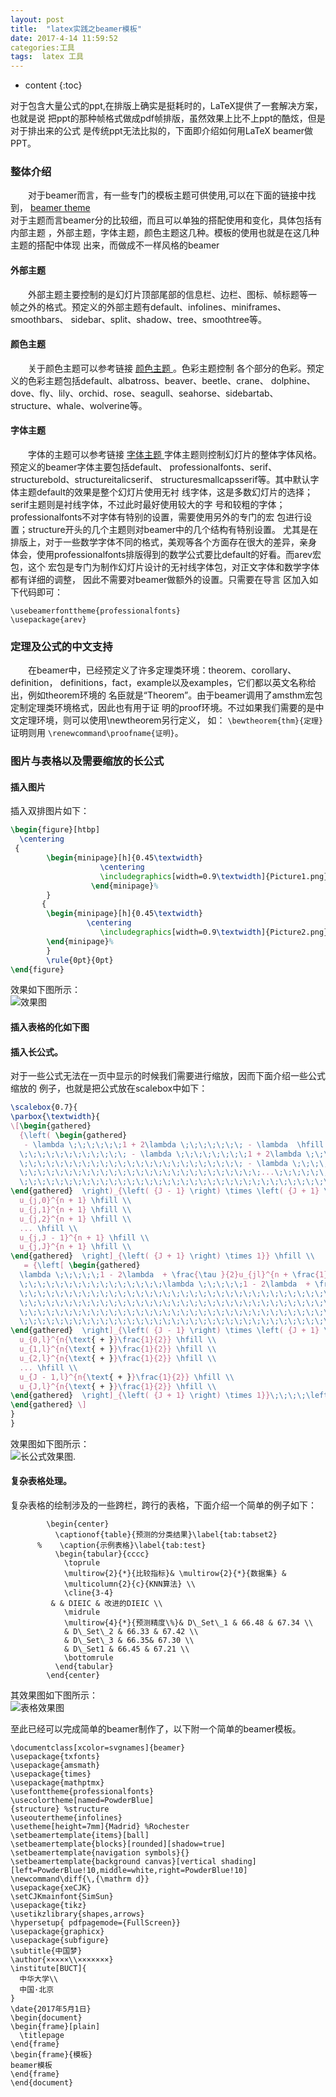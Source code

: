 ```yaml
---
layout: post
title:  "latex实践之beamer模板"
date: 2017-4-14 11:59:52
categories:工具
tags:  latex 工具
---
```

* content
{:toc}  
  
对于包含大量公式的ppt,在排版上确实是挺耗时的，LaTeX提供了一套解决方案，也就是说
把ppt的那种帧格式做成pdf帧排版，虽然效果上比不上ppt的酷炫，但是对于排出来的公式
是传统ppt无法比拟的，下面即介绍如何用LaTeX beamer做PPT。




### 整体介绍

&emsp;&emsp;对于beamer而言，有一些专门的模板主题可供使用,可以在下面的链接中找到，  [beamer
theme](http://deic.uab.es/~iblanes/beamer_gallery/index_by_theme.html)  
对于主题而言beamer分的比较细，而且可以单独的搭配使用和变化，具体包括有内部主题
，外部主题，字体主题，颜色主题这几种。模板的使用也就是在这几种主题的搭配中体现
出来，而做成不一样风格的beamer

#### 外部主题
&emsp;&emsp;外部主题主要控制的是幻灯片顶部尾部的信息栏、边栏、图标、帧标题等一
帧之外的格式。预定义的外部主题有default、infolines、miniframes、smoothbars、
sidebar、split、shadow、tree、smoothtree等。

#### 颜色主题
&emsp;&emsp;关于颜色主题可以参考链接 [颜色主题
](http://deic.uab.es/~iblanes/beamer_gallery/index_by_color.html)。色彩主题控制
各个部分的色彩。预定义的色彩主题包括default、albatross、beaver、beetle、crane、
dolphine、dove、fly、lily、orchid、rose、seagull、seahorse、sidebartab、
structure、whale、wolverine等。

#### 字体主题

&emsp;&emsp;字体的主题可以参考链接 [字体主题
](http://deic.uab.es/~iblanes/beamer_gallery/index_by_font.html)
字体主题则控制幻灯片的整体字体风格。预定义的beamer字体主要包括default、
  professionalfonts、serif、structurebold、structureitalicserif、
  structuresmallcapsserif等。其中默认字体主题default的效果是整个幻灯片使用无衬
  线字体，这是多数幻灯片的选择；serif主题则是衬线字体，不过此时最好使用较大的字
  号和较粗的字体；professionalfonts不对字体有特别的设置，需要使用另外的专门的宏
包进行设置；structure开头的几个主题则对beamer中的几个结构有特别设置。
尤其是在排版上，对于一些数学字体不同的格式，美观等各个方面存在很大的差异，亲身
体会，使用professionalfonts排版得到的数学公式要比default的好看。而arev宏包，这个
宏包是专门为制作幻灯片设计的无衬线字体包，对正文字体和数学字体都有详细的调整，
因此不需要对beamer做额外的设置。只需要在导言
区加入如下代码即可：  
```language
\usebeamerfonttheme{professionalfonts}  
\usepackage{arev}
```
### 定理及公式的中文支持

&emsp;&emsp;在beamer中，已经预定义了许多定理类环境：theorem、corollary、definition，
definitions，fact，example以及examples，它们都以英文名称给出，例如theorem环境的
名臣就是“Theorem”。由于beamer调用了amsthm宏包定制定理类环境格式，因此也有用于证
明的proof环境。不过如果我们需要的是中文定理环境，则可以使用\newtheorem另行定义，
如： `\bewtheorem{thm}{定理}` 证明则用 `\renewcommand\proofname{证明}`。

### 图片与表格以及需要缩放的长公式

#### 插入图片

插入双排图片如下：
```latex
\begin{figure}[htbp]
  \centering
 {
        \begin{minipage}[h]{0.45\textwidth}
                    \centering
                    \includegraphics[width=0.9\textwidth]{Picture1.png}
                  \end{minipage}%
        }
       {
        \begin{minipage}[h]{0.45\textwidth}
                 \centering
                    \includegraphics[width=0.9\textwidth]{Picture2.png}
        \end{minipage}%
        }
        \rule{0pt}{0pt}
\end{figure}

```
效果如下图所示：  
![效果图](http://oqaij4yei.bkt.clouddn.com/2017_06_04_LaTeX_beamer_first.png "opt title")

#### 插入表格的化如下图

#### 插入长公式。
对于一些公式无法在一页中显示的时候我们需要进行缩放，因而下面介绍一些公式缩放的
例子，也就是把公式放在scalebox中如下：  
```latex
\scalebox{0.7}{
\parbox{\textwidth}{
\[\begin{gathered}
  {\left( \begin{gathered}
   - \lambda \;\;\;\;\;\;1 + 2\lambda \;\;\;\;\;\;\; - \lambda  \hfill \\
  \;\;\;\;\;\;\;\;\;\;\;\; - \lambda \;\;\;\;\;\;\;\;1 + 2\lambda \;\;\;\;\;\;\; - \lambda \;\;\;\; \hfill \\
  \;\;\;\;\;\;\;\;\;\;\;\;\;\;\;\;\;\;\;\;\;\;\;\;\; - \lambda \;\;\;\;\;\;1 + 2\lambda \;\;\;\;\;\;\; - \lambda  \hfill \\
  \;\;\;\;\;\;\;\;\;\;\;\;\;\;\;\;\;\;\;\;\;\;\;\;\;\;\;...\;\;\;\;\;\;\;\;.... \hfill \\
  \;\;\;\;\;\;\;\;\;\;\;\;\;\;\;\;\;\;\;\;\;\;\;\;\;\;\;\;\;\;\;\;\;\;\;\;\;\;\;\; - \lambda \;\;\;\;\;\;1 + 2\lambda \;\;\;\;\;\;\; - \lambda \; \hfill \\
\end{gathered}  \right)_{\left( {J - 1} \right) \times \left( {J + 1} \right)}}{\left[ \begin{gathered}
  u_{j,0}^{n + 1} \hfill \\
  u_{j,1}^{n + 1} \hfill \\
  u_{j,2}^{n + 1} \hfill \\
  ... \hfill \\
  u_{j,J - 1}^{n + 1} \hfill \\
  u_{j,J}^{n + 1} \hfill \\
\end{gathered}  \right]_{\left( {J + 1} \right) \times 1}} \hfill \\
   = {\left[ \begin{gathered}
  \lambda \;\;\;\;\;1 - 2\lambda  + \frac{\tau }{2}u_{jl}^{n + \frac{1}{2}}\left( {1 - C} \right)\;\;\;\;\;\lambda  \hfill \\
  \;\;\;\;\;\;\;\;\;\;\;\;\;\;\;\;\lambda \;\;\;\;\;1 - 2\lambda  + \frac{\tau }{2}u_{jl}^{n + \frac{1}{2}}\left( {1 - C} \right)\;\;\;\;\;\lambda  \hfill \\
  \;\;\;\;\;\;\;\;\;\;\;\;\;\;\;\;\;\;\;\;\;\;\;\;\;\;\;\;\;\;\;\;\;\;\lambda \;\;\;\;\;1 - 2\lambda  + \frac{\tau }{2}u_{jl}^{n + \frac{1}{2}}\left( {1 - C} \right)\;\;\;\;\;\lambda  \hfill \\
  \;\;\;\;\;\;\;\;\;\;\;\;\;\;\;\;\;\;\;\;\;\;\;\;\;\;\;\;\;\;\;\;\;\;\;\;\;\;\;...\;\;\;\;\;\;...\;\;\;\;\;\;\;\;\;\;\;\;\;\;\;\;\;\;\;\;\;\;\;\;\;\;\;\; \hfill \\
  \;\;\;\;\;\;\;\;\;\;\;\;\;\;\;\;\;\;\;\;\;\;\;\;\;\;\;\;\;\;\;\;\;\;\;\;\;\;\;\;\;\;\;\;\;\;\;\;\;\;\;\lambda \;\;\;\;\;1 - 2\lambda  + \frac{\tau }{2}u_{jl}^{n + \frac{1}{2}}\left( {1 - C} \right)\;\;\;\;\;\lambda  \hfill \\
  \;\;\;\;\;\;\;\;\;\;\;\;\;\;\;\;\;\;\;\;\;\;\;\;\;\;\;\;\;\;\;\;\;\;\;\;\;\;\;\;\;\;\;\;\;\;\;\;\;\;\;\;\;\;\;\;\;\;\;\;\;\;\;\;\;\;\;\;\;\lambda \;\;\;\;\;1 - 2\lambda  + \frac{\tau }{2}u_{jl}^{n + \frac{1}{2}}\left( {1 - C} \right)\;\;\;\;\;\lambda  \hfill \\
\end{gathered}  \right]_{\left( {J - 1} \right) \times \left( {J + 1} \right)}}{\left[ \begin{gathered}
  u_{0,l}^{n{\text{ + }}\frac{1}{2}} \hfill \\
  u_{1,l}^{n{\text{ + }}\frac{1}{2}} \hfill \\
  u_{2,l}^{n{\text{ + }}\frac{1}{2}} \hfill \\
  ... \hfill \\
  u_{J - 1,l}^{n{\text{ + }}\frac{1}{2}} \hfill \\
  u_{J,l}^{n{\text{ + }}\frac{1}{2}} \hfill \\
\end{gathered}  \right]_{\left( {J + 1} \right) \times 1}}\;\;\;\;\left( {10} \right) \hfill \\
\end{gathered} \]
}
}
```
效果图如下图所示：  
![长公式效果图
](http://oqaij4yei.bkt.clouddn.com/2017_06_04_LaTeX_beamer_second.png "opt title").

#### 复杂表格处理。
复杂表格的绘制涉及的一些跨栏，跨行的表格，下面介绍一个简单的例子如下：  
```language
        \begin{center}
          \captionof{table}{预测的分类结果}\label{tab:tabset2}
      %    \caption{示例表格}\label{tab:test}
          \begin{tabular}{cccc}
            \toprule
            \multirow{2}{*}{比较指标}& \multirow{2}{*}{数据集} &
            \multicolumn{2}{c}{KNN算法} \\
            \cline{3-4}
         & & DIEIC & 改进的DIEIC \\
            \midrule
            \multirow{4}{*}{预测精度\%}& D\_Set\_1 & 66.48 & 67.34 \\
            & D\_Set\_2 & 66.33 & 67.42 \\
            & D\_Set\_3 & 66.35& 67.30 \\
            & D\_Set1 & 66.45 & 67.21 \\
            \bottomrule
          \end{tabular}
        \end{center}
```

其效果图如下图所示：  
![表格效果图](http://oqaij4yei.bkt.clouddn.com/2017_06_04_LaTeX_beamer_third.png "表格")  

至此已经可以完成简单的beamer制作了，以下附一个简单的beamer模板。
```language
\documentclass[xcolor=svgnames]{beamer}
\usepackage{txfonts}
\usepackage{amsmath}
\usepackage{times}
\usepackage{mathptmx}
\usefonttheme{professionalfonts}
\usecolortheme[named=PowderBlue]
{structure} %structure
\useoutertheme{infolines}
\usetheme[height=7mm]{Madrid} %Rochester
\setbeamertemplate{items}[ball]
\setbeamertemplate{blocks}[rounded][shadow=true]
\setbeamertemplate{navigation symbols}{}
\setbeamertemplate{background canvas}[vertical shading][left=PowderBlue!10,middle=white,right=PowderBlue!10]
\newcommand\diff{\,{\mathrm d}}
\usepackage{xeCJK}
\setCJKmainfont{SimSun}
\usepackage{tikz}
\usetikzlibrary{shapes,arrows}
\hypersetup{ pdfpagemode={FullScreen}}
\usepackage{graphicx}
\usepackage{subfigure}
\subtitle{中国梦}
\author{×××××\\×××××××}
\institute[BUCT]{
  中华大学\\
  中国·北京
}
\date{2017年5月1日}
\begin{document}
\begin{frame}[plain]
  \titlepage
\end{frame}
\begin{frame}{模板}
beamer模板
\end{frame}
\end{document}
```
